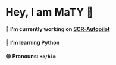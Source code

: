 # Hey, I am MaTY 👋

#### 🔭 I’m currently working on [SCR-Autopilot](https://github.com/scr-autopilot/scr-autopilot)

#### 🌱 I’m learning Python

#### 😄 Pronouns: `He/him`

